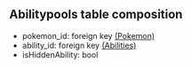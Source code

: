 ## Abilitypools table composition
- pokemon_id: foreign key [(Pokemon)](databases/database_table_composition/pokemon-table.md)
- ability_id: foreign key [(Abilities)](databases/database_table_composition/abilities-table.md)
- isHiddenAbility: bool